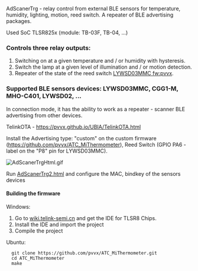 AdScanerTrg - relay control from external BLE sensors for temperature, humidity, lighting, motion, reed switch. A repeater of BLE advertising packages.

Used SoC TLSR825x (module: TB-03F, TB-04, ...)

### Controls three relay outputs:
1. Switching on at a given temperature and / or humidity with hysteresis.
2. Switch the lamp at a given level of illumination and / or motion detection.
3. Repeater of the state of the reed switch [LYWSD03MMC fw:pvvx](https://github.com/pvvx/ATC_MiThermometer#reed-switch-on-gpio-pa6-label-on-the-p8-pin).

### Supported BLE sensors devices: LYWSD03MMC, CGG1-M, MHO-C401, LYWSD02, ...

In connection mode, it has the ability to work as a repeater - scanner BLE advertising from other devices.

TelinkOTA - https://pvvx.github.io/UBIA/TelinkOTA.html

Install the Advertising type: "custom" on the custom firmware 
(https://github.com/pvvx/ATC_MiThermometer),
Reed Switch (GPIO PA6 - label on the "P8" pin for LYWSD03MMC).

![AdScanerTrgHtml.gif](https://raw.githubusercontent.com/pvvx/pvvx.github.io/master/AdScanerTrg/img/AdScanerTrgHtml.gif)


Run [AdScanerTrg2.html](https://pvvx.github.io/AdScanerTrg/AdScanerTrg2.html) 
and configure the MAC, bindkey of the sensors devices


#### Building the firmware

Windows:

1. Go to [wiki.telink-semi.cn](http://wiki.telink-semi.cn/wiki/IDE-and-Tools/IDE-for-TLSR8-Chips/) and get the IDE for TLSR8 Chips.
2. Install the IDE and import the project
3. Compile the project

Ubuntu:

```
  git clone https://github.com/pvvx/ATC_MiThermometer.git
  cd ATC_MiThermometer
  make
```


